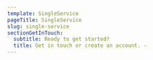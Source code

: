 ```yaml
---
template: SingleService
pageTitle: SingleService
slug: single-service
sectionGetInTouch:
  subtitle: Ready to get started?
  title: Get in touch or create an account. -
---
```

